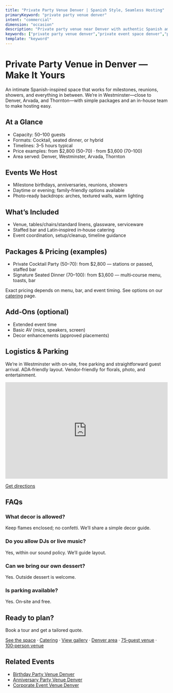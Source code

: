 ```yaml
---
title: "Private Party Venue Denver | Spanish Style, Seamless Hosting"
primaryKeyword: "private party venue denver"
intent: "commercial"
dimension: "occasion"
description: "Private party venue near Denver with authentic Spanish ambiance. 50–100 guests, curated bar and Latin-inspired catering, simple pricing."
keywords: ["private party venue denver","private event space denver","party hall denver"]
template: "keyword"
---
```


# Private Party Venue in Denver — Make It Yours

An intimate Spanish-inspired space that works for milestones, reunions, showers, and everything in between. We’re in Westminster—close to Denver, Arvada, and Thornton—with simple packages and an in-house team to make hosting easy.

## At a Glance
- Capacity: 50–100 guests
- Formats: Cocktail, seated dinner, or hybrid
- Timelines: 3–5 hours typical
- Price examples: from $2,800 (50–70) · from $3,600 (70–100)
- Area served: Denver, Westminster, Arvada, Thornton

## Events We Host
- Milestone birthdays, anniversaries, reunions, showers
- Daytime or evening; family‑friendly options available
- Photo‑ready backdrops: arches, textured walls, warm lighting

## What’s Included
- Venue, tables/chairs/standard linens, glassware, serviceware
- Staffed bar and Latin‑inspired in‑house catering
- Event coordination, setup/cleanup, timeline guidance

## Packages & Pricing (examples)
- Private Cocktail Party (50–70): from $2,800 — stations or passed, staffed bar
- Signature Seated Dinner (70–100): from $3,600 — multi‑course menu, toasts, bar

Exact pricing depends on menu, bar, and event timing. See options on our [catering](/catering) page.

## Add‑Ons (optional)
- Extended event time
- Basic AV (mics, speakers, screen)
- Decor enhancements (approved placements)

## Logistics & Parking
We’re in Westminster with on‑site, free parking and straightforward guest arrival. ADA‑friendly layout. Vendor‑friendly for florals, photo, and entertainment.

<iframe
  src="https://www.google.com/maps?q=8050+Federal+Blvd+Westminster+CO+80031&output=embed"
  width="100%"
  height="300"
  style="border:0"
  loading="lazy"
  referrerpolicy="no-referrer-when-downgrade"
  aria-label="Map to Penelope’s Venue, 8050 Federal Blvd, Westminster, CO 80031"
></iframe>

<p><a href="https://www.google.com/maps/dir/?api=1&destination=8050+Federal+Blvd+Westminster+CO+80031" target="_blank" rel="noopener">Get directions</a></p>

## FAQs
### What decor is allowed?
Keep flames enclosed; no confetti. We’ll share a simple decor guide.

### Do you allow DJs or live music?
Yes, within our sound policy. We’ll guide layout.

### Can we bring our own dessert?
Yes. Outside dessert is welcome.

### Is parking available?
Yes. On‑site and free.

## Ready to plan?
Book a tour and get a tailored quote.

[See the space](/venue) · [Catering](/catering) · [View gallery](/gallery) · [Denver area](/service-areas/denver) · [75‑guest venue](/venue/capacity/75-guest-wedding-venue-denver) · [100‑person venue](/venue/capacity/100-person-wedding-venue-denver)

## Related Events
- [Birthday Party Venue Denver](/events/birthday-party-venue-denver)
- [Anniversary Party Venue Denver](/events/anniversary-party-venue-denver)
- [Corporate Event Venue Denver](/events/corporate-event-venue-denver)

<script type="application/ld+json">
{
  "@context": "https://schema.org",
  "@type": "FAQPage",
  "mainEntity": [
    {"@type": "Question", "name": "What decor is allowed?", "acceptedAnswer": {"@type": "Answer", "text": "Keep flames enclosed; no confetti. We’ll share a simple decor guide."}},
    {"@type": "Question", "name": "Do you allow DJs or live music?", "acceptedAnswer": {"@type": "Answer", "text": "Yes, within our sound policy. We’ll guide layout."}},
    {"@type": "Question", "name": "Can we bring our own dessert?", "acceptedAnswer": {"@type": "Answer", "text": "Yes. Outside dessert is welcome."}},
    {"@type": "Question", "name": "Is parking available?", "acceptedAnswer": {"@type": "Answer", "text": "Yes. On‑site and free."}}
  ]
}
</script>

<script type="application/ld+json">
{
  "@context": "https://schema.org",
  "@type": "Service",
  "serviceType": "Private party venue",
  "provider": {"@type": "LocalBusiness", "name": "Penelope’s Venue"},
  "areaServed": ["Denver", "Westminster", "Arvada", "Thornton"],
  "offers": {"@type": "Offer", "priceCurrency": "USD", "price": "2800"}
}
</script>
